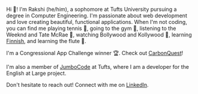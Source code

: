 Hi 👋! I'm Rakshi (he/him), a sophomore at Tufts University pursuing a degree in Computer Engineering. 
I'm passionate about web development and love creating beautiful, functional applications. 
When I'm not coding, you can find me playing tennis 🎾, going to the gym 💪, 
listening to the Weeknd and Tate McRae 🎵, watching Bollywood and Kollywood 🎥, learning 
[Finnish](https://www.duolingo.com/profile/rakshi2006), and learning the flute 🪈.

I'm a Congressional App Challenge winner 🏆. Check out
[CarbonQuest](https://www.congressionalappchallenge.us/23-ma06/)!

I'm also a member of [JumboCode](https://jumbocode.org/) at Tufts, where I am a developer for the English at Large project.  

Don't hesitate to reach out! Connect with me on [LinkedIn](https://www.linkedin.com/in/rakshit-rangaprasad/).
